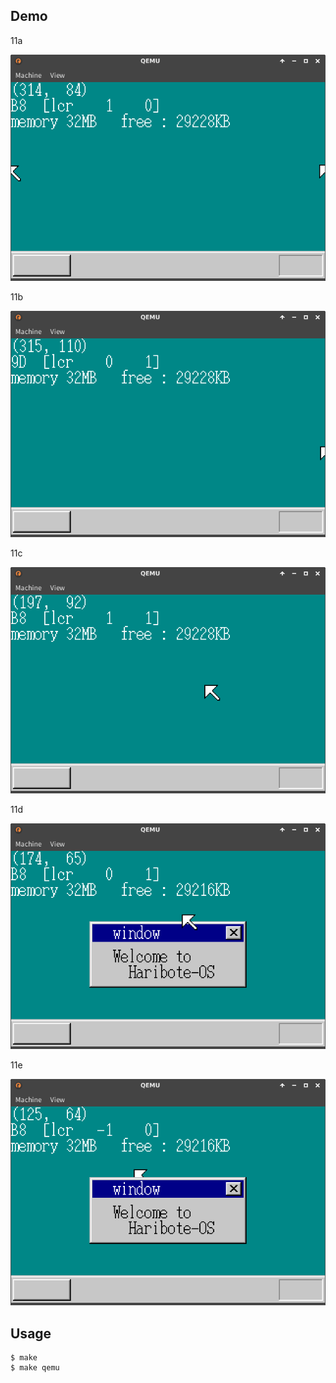 ## Demo

11a

![template](https://github.com/watermelon892/OSPractice/blob/master/11/pic/11a.png)

11b

![template](https://github.com/watermelon892/OSPractice/blob/master/11/pic/11b.png)

11c

![template](https://github.com/watermelon892/OSPractice/blob/master/11/pic/11c.png)

11d

![template](https://github.com/watermelon892/OSPractice/blob/master/11/pic/11d.png)

11e

![template](https://github.com/watermelon892/OSPractice/blob/master/11/pic/11e.png)

## Usage

```
$ make
$ make qemu
```
